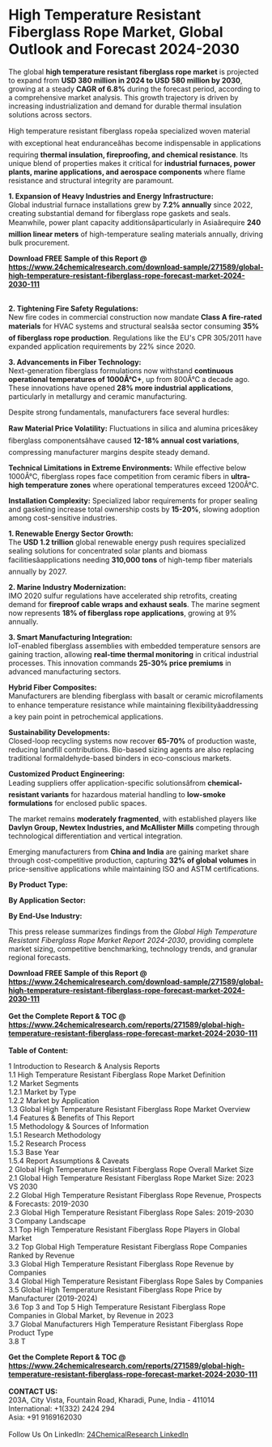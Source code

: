 <h1>High Temperature Resistant Fiberglass Rope Market, Global Outlook and Forecast 2024-2030</h1><p>The global <strong>high temperature resistant fiberglass rope market</strong> is projected to expand from <strong>USD 380 million in 2024 to USD 580 million by 2030</strong>, growing at a steady <strong>CAGR of 6.8%</strong> during the forecast period, according to a comprehensive market analysis. This growth trajectory is driven by increasing industrialization and demand for durable thermal insulation solutions across sectors.</p><p>High temperature resistant fiberglass ropeâa specialized woven material with exceptional heat enduranceâhas become indispensable in applications requiring <strong>thermal insulation, fireproofing, and chemical resistance</strong>. Its unique blend of properties makes it critical for <strong>industrial furnaces, power plants, marine applications, and aerospace components</strong> where flame resistance and structural integrity are paramount.</p><p><strong>1. Expansion of Heavy Industries and Energy Infrastructure:</strong><br>
Global industrial furnace installations grew by <strong>7.2% annually</strong> since 2022, creating substantial demand for fiberglass rope gaskets and seals. Meanwhile, power plant capacity additionsâparticularly in Asiaârequire <strong>240 million linear meters</strong> of high-temperature sealing materials annually, driving bulk procurement.</p><div><b>Download FREE Sample of this Report @ 
            <a href="https://www.24chemicalresearch.com/download-sample/271589/global-high-temperature-resistant-fiberglass-rope-forecast-market-2024-2030-111">
            https://www.24chemicalresearch.com/download-sample/271589/global-high-temperature-resistant-fiberglass-rope-forecast-market-2024-2030-111</a></b></div><br><p><strong>2. Tightening Fire Safety Regulations:</strong><br>
New fire codes in commercial construction now mandate <strong>Class A fire-rated materials</strong> for HVAC systems and structural sealsâa sector consuming <strong>35% of fiberglass rope production</strong>. Regulations like the EU's CPR 305/2011 have expanded application requirements by 22% since 2020.</p><p><strong>3. Advancements in Fiber Technology:</strong><br>
Next-generation fiberglass formulations now withstand <strong>continuous operational temperatures of 1000Â°C+</strong>, up from 800Â°C a decade ago. These innovations have opened <strong>28% more industrial applications</strong>, particularly in metallurgy and ceramic manufacturing.</p><p>Despite strong fundamentals, manufacturers face several hurdles:</p><p><strong>Raw Material Price Volatility:</strong> Fluctuations in silica and alumina pricesâkey fiberglass componentsâhave caused <strong>12-18% annual cost variations</strong>, compressing manufacturer margins despite steady demand.</p><p><strong>Technical Limitations in Extreme Environments:</strong> While effective below 1000Â°C, fiberglass ropes face competition from ceramic fibers in <strong>ultra-high temperature zones</strong> where operational temperatures exceed 1200Â°C.</p><p><strong>Installation Complexity:</strong> Specialized labor requirements for proper sealing and gasketing increase total ownership costs by <strong>15-20%</strong>, slowing adoption among cost-sensitive industries.</p><p><strong>1. Renewable Energy Sector Growth:</strong><br>
The <strong>USD 1.2 trillion</strong> global renewable energy push requires specialized sealing solutions for concentrated solar plants and biomass facilitiesâapplications needing <strong>310,000 tons</strong> of high-temp fiber materials annually by 2027.</p><p><strong>2. Marine Industry Modernization:</strong><br>
IMO 2020 sulfur regulations have accelerated ship retrofits, creating demand for <strong>fireproof cable wraps and exhaust seals</strong>. The marine segment now represents <strong>18% of fiberglass rope applications</strong>, growing at 9% annually.</p><p><strong>3. Smart Manufacturing Integration:</strong><br>
IoT-enabled fiberglass assemblies with embedded temperature sensors are gaining traction, allowing <strong>real-time thermal monitoring</strong> in critical industrial processes. This innovation commands <strong>25-30% price premiums</strong> in advanced manufacturing sectors.</p><p><strong>Hybrid Fiber Composites:</strong><br>
	Manufacturers are blending fiberglass with basalt or ceramic microfilaments to enhance temperature resistance while maintaining flexibilityâaddressing a key pain point in petrochemical applications.</p><p><strong>Sustainability Developments:</strong><br>
	Closed-loop recycling systems now recover <strong>65-70%</strong> of production waste, reducing landfill contributions. Bio-based sizing agents are also replacing traditional formaldehyde-based binders in eco-conscious markets.</p><p><strong>Customized Product Engineering:</strong><br>
	Leading suppliers offer application-specific solutionsâfrom <strong>chemical-resistant variants</strong> for hazardous material handling to <strong>low-smoke formulations</strong> for enclosed public spaces.</p><p>The market remains <strong>moderately fragmented</strong>, with established players like <strong>Davlyn Group, Newtex Industries, and McAllister Mills</strong> competing through technological differentiation and vertical integration.</p><p>Emerging manufacturers from <strong>China and India</strong> are gaining market share through cost-competitive production, capturing <strong>32% of global volumes</strong> in price-sensitive applications while maintaining ISO and ASTM certifications.</p><p><strong>By Product Type:</strong></p><p><strong>By Application Sector:</strong></p><p><strong>By End-Use Industry:</strong></p><p>This press release summarizes findings from the <em>Global High Temperature Resistant Fiberglass Rope Market Report 2024-2030</em>, providing complete market sizing, competitive benchmarking, technology trends, and granular regional forecasts.</p><div><b>Download FREE Sample of this Report @ 
            <a href="https://www.24chemicalresearch.com/download-sample/271589/global-high-temperature-resistant-fiberglass-rope-forecast-market-2024-2030-111">
            https://www.24chemicalresearch.com/download-sample/271589/global-high-temperature-resistant-fiberglass-rope-forecast-market-2024-2030-111</a></b></div><br><div><b>Get the Complete Report & TOC @ 
            <a href="https://www.24chemicalresearch.com/reports/271589/global-high-temperature-resistant-fiberglass-rope-forecast-market-2024-2030-111">
            https://www.24chemicalresearch.com/reports/271589/global-high-temperature-resistant-fiberglass-rope-forecast-market-2024-2030-111</a></b></div><br>
            <b>Table of Content:</b><p>1 Introduction to Research & Analysis Reports<br />
    1.1 High Temperature Resistant Fiberglass Rope Market Definition<br />
    1.2 Market Segments<br />
        1.2.1 Market by Type<br />
        1.2.2 Market by Application<br />
    1.3 Global High Temperature Resistant Fiberglass Rope Market Overview<br />
    1.4 Features & Benefits of This Report<br />
    1.5 Methodology & Sources of Information<br />
        1.5.1 Research Methodology<br />
        1.5.2 Research Process<br />
        1.5.3 Base Year<br />
        1.5.4 Report Assumptions & Caveats<br />
2 Global High Temperature Resistant Fiberglass Rope Overall Market Size<br />
    2.1 Global High Temperature Resistant Fiberglass Rope Market Size: 2023 VS 2030<br />
    2.2 Global High Temperature Resistant Fiberglass Rope Revenue, Prospects & Forecasts: 2019-2030<br />
    2.3 Global High Temperature Resistant Fiberglass Rope Sales: 2019-2030<br />
3 Company Landscape<br />
    3.1 Top High Temperature Resistant Fiberglass Rope Players in Global Market<br />
    3.2 Top Global High Temperature Resistant Fiberglass Rope Companies Ranked by Revenue<br />
    3.3 Global High Temperature Resistant Fiberglass Rope Revenue by Companies<br />
    3.4 Global High Temperature Resistant Fiberglass Rope Sales by Companies<br />
    3.5 Global High Temperature Resistant Fiberglass Rope Price by Manufacturer (2019-2024)<br />
    3.6 Top 3 and Top 5 High Temperature Resistant Fiberglass Rope Companies in Global Market, by Revenue in 2023<br />
    3.7 Global Manufacturers High Temperature Resistant Fiberglass Rope Product Type<br />
    3.8 T</p><div><b>Get the Complete Report & TOC @ 
            <a href="https://www.24chemicalresearch.com/reports/271589/global-high-temperature-resistant-fiberglass-rope-forecast-market-2024-2030-111">
            https://www.24chemicalresearch.com/reports/271589/global-high-temperature-resistant-fiberglass-rope-forecast-market-2024-2030-111</a></b></div><br><b>CONTACT US:</b><br>
            203A, City Vista, Fountain Road, Kharadi, Pune, India - 411014<br>
            International: +1(332) 2424 294<br>
            Asia: +91 9169162030 <br><br>
            Follow Us On LinkedIn: <a href="https://www.linkedin.com/company/24chemicalresearch/">24ChemicalResearch LinkedIn</a>